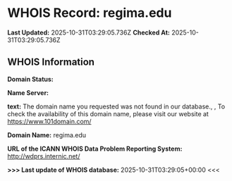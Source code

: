 # WHOIS Record: regima.edu

**Last Updated:** 2025-10-31T03:29:05.736Z
**Checked At:** 2025-10-31T03:29:05.736Z

## WHOIS Information

**Domain Status:** 

**Name Server:** 

**text:** The domain name you requested was not found in our database., , To check the availability of this domain name, please visit our website at https://www.101domain.com/

**Domain Name:** regima.edu

**URL of the ICANN WHOIS Data Problem Reporting System:** http://wdprs.internic.net/

**>>> Last update of WHOIS database:** 2025-10-31T03:29:05+00:00 <<<

